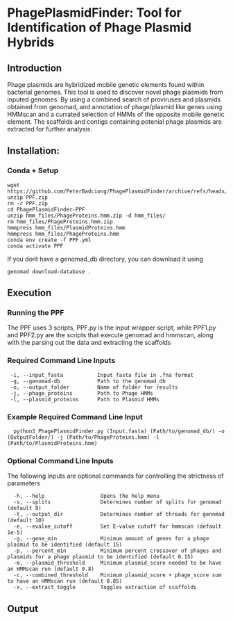 # PhagePlasmidFinder: Tool for Identification of Phage Plasmid Hybrids

## Introduction
Phage plasmids are hybridized mobile genetic elements found within bacterial genomes. This tool is used to discover novel phage plasmids from inputed genomes. By using a combined search of proviruses and plasmids obtained from genomad, and annotation of phage/plasmid like genes using HMMscan and a currated selection of HMMs of the opposite mobile genetic element. The scaffolds and contigs containing potenial phage plasmids are extracted for further analysis. 

## Installation: 
### Conda + Setup
```
wget https://github.com/PeterBadciong/PhagePlasmidFinder/archive/refs/heads/PPF.zip
unzip PPF.zip
rm -r PPF.zip
cd PhagePlasmidFinder-PPF
unzip hmm_files/PhageProteins.hmm.zip -d hmm_files/
rm hmm_files/PhageProteins.hmm.zip
hmmpress hmm_files/PlasmidProteins.hmm
hmmpress hmm_files/PhageProteins.hmm
conda env create -f PPF.yml
conda activate PPF
```
If you dont have a genomad_db directory, you can download it using 
```
genomad download-database .
```
## Execution

### Running the PPF
  The PPF uses 3 scripts, PPF.py is the input wrapper script, while PPF1.py and PPF2.py are the scripts that execute genomad and hmmscan, along with the parsing 
  out the data and extracting the scaffolds

### Required Command Line Inputs
```
 -i, --input_fasta           Input fasta file in .fna format
 -g, --genomad-db            Path to the genomad_db
 -o, --output_folder         Name of folder for results
 -j, --phage_proteins        Path to Phage HMMs
 -l, --plasmid_proteins      Path to Plasmid HMMs
 ```
### Example Required Command Line Input
```
  python3 PhagePlasmidFinder.py (Input.fasta) (Path/to/genomad_db/) -o (OutputFolder/) -j (Path/to/PhageProteins.hmm) -l (Path/to/PlasmidProteins.hmm) 
```
### Optional Command Line Inputs
  The following inputs are optional commands for controlling the strictness of parameters
```   
  -h, --help                  Opens the help menu
  -s, --splits                Determines number of splits for genomad (default 8)
  -t, --output_dir            Determines number of threads for genomad (default 10)
  -e, --evalue_cutoff         Set E-value cutoff for hmmscan (default 1e-5)
  -g, --gene_min              Minimum amount of genes for a phage plasmid to be identified (default 15)
  -p, --percent_min           Minimum percent crossover of phages and plasmids for a phage plasmid to be identified (default 0.15)
  -m, --plasmid_threshold     Minimum plasmid_score needed to be have an HMMscan run (default 0.8)
  -c, --combined_threshold    Minimum plasmid_score + phage_score sum to have an HMMscan run (default 0.85)
  -x, --extract_toggle        Toggles extraction of scaffolds
```
## Output
